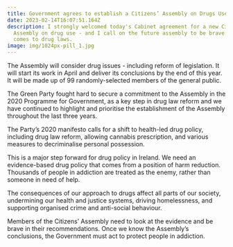 ```yaml
---
title: Government agrees to establish a Citizens’ Assembly on Drugs Use
date: 2023-02-14T16:07:51.164Z
description: I strongly welcomed today's Cabinet agreement for a new Citizens’
  Assembly on drug use - and I call on the future assembly to be brave when it
  comes to drug laws.
image: img/1024px-pill_1.jpg
---
```

The Assembly will consider drug issues - including reform of legislation. It will start its work in April and deliver its conclusions by the end of this year. It will be made up of 99 randomly-selected members of the general public.

The Green Party fought hard to secure a commitment to the Assembly in the 2020 Programme for Government, as a key step in drug law reform and we have continued to highlight and prioritise the establishment of the Assembly throughout the last three years.

The Party’s 2020 manifesto calls for a shift to health-led drug policy, including drug law reform, allowing cannabis prescription, and various measures to decriminalise personal possession.

This is a major step forward for drug policy in Ireland. We need an evidence-based drug policy that comes from a position of harm reduction. Thousands of people in addiction are treated as the enemy, rather than someone in need of help.

The consequences of our approach to drugs affect all parts of our society, undermining our health and justice systems, driving homelessness, and supporting organised crime and anti-social behaviour.

Members of the Citizens’ Assembly need to look at the evidence and be brave in their recommendations. Once we know the Assembly’s conclusions, the Government must act to protect people in addiction.